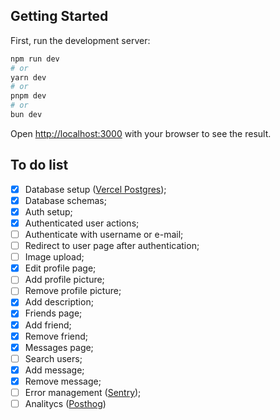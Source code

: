 ## Getting Started

First, run the development server:

```bash
npm run dev
# or
yarn dev
# or
pnpm dev
# or
bun dev
```

Open [http://localhost:3000](http://localhost:3000) with your browser to see the result.

## To do list

- [x] Database setup ([Vercel Postgres](https://vercel.com/storage/postgres));
- [x] Database schemas;
- [x] Auth setup;
- [x] Authenticated user actions;
- [ ] Authenticate with username or e-mail;
- [ ] Redirect to user page after authentication;
- [ ] Image upload;
- [x] Edit profile page;
- [ ] Add profile picture;
- [ ] Remove profile picture;
- [x] Add description;
- [x] Friends page;
- [x] Add friend;
- [x] Remove friend;
- [x] Messages page;
- [ ] Search users;
- [x] Add message;
- [x] Remove message;
- [ ] Error management ([Sentry](https://sentry.io/pricing/));
- [ ] Analitycs ([Posthog](https://posthog.com))
